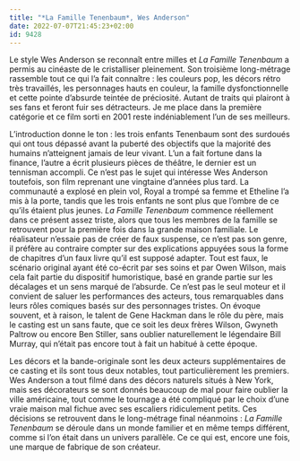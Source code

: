```yaml
---
title: "*La Famille Tenenbaum*, Wes Anderson"
date: 2022-07-07T21:45:23+02:00
id: 9428 
---
```


Le style Wes Anderson se reconnaît entre milles et *La Famille Tenenbaum* a permis au cinéaste de le cristalliser pleinement. Son troisième long-métrage rassemble tout ce qui l’a fait connaître : les couleurs pop, les décors rétro très travaillés, les personnages hauts en couleur, la famille dysfonctionnelle et cette pointe d’absurde teintée de préciosité. Autant de traits qui plairont à ses fans et feront fuir ses détracteurs. Je me place dans la première catégorie et ce film sorti en 2001 reste indéniablement l’un de ses meilleurs.

L’introduction donne le ton : les trois enfants Tenenbaum sont des surdoués qui ont tous dépassé avant la puberté des objectifs que la majorité des humains n’atteignent jamais de leur vivant. L’un a fait fortune dans la finance, l’autre a écrit plusieurs pièces de théâtre, le dernier est un tennisman accompli. Ce n’est pas le sujet qui intéresse Wes Anderson toutefois, son film reprenant une vingtaine d’années plus tard. La communauté a explosé en plein vol, Royal a trompé sa femme et Etheline l’a mis à la porte, tandis que les trois enfants ne sont plus que l’ombre de ce qu’ils étaient plus jeunes. *La Famille Tenenbaum* commence réellement dans ce présent assez triste, alors que tous les membres de la famille se retrouvent pour la première fois dans la grande maison familiale. Le réalisateur n’essaie pas de créer de faux suspense, ce n’est pas son genre, il préfère au contraire compter sur des explications appuyées sous la forme de chapitres d’un faux livre qu’il est supposé adapter. Tout est faux, le scénario original ayant été co-écrit par ses soins et par Owen Wilson, mais cela fait partie du dispositif humoristique, basé en grande partie sur les décalages et un sens marqué de l’absurde. Ce n’est pas le seul moteur et il convient de saluer les performances des acteurs, tous remarquables dans leurs rôles comiques basés sur des personnages tristes. On évoque souvent, et à raison, le talent de Gene Hackman dans le rôle du père, mais le casting est un sans faute, que ce soit les deux frères Wilson, Gwyneth Paltrow ou encore Ben Stiller, sans oublier naturellement le légendaire Bill Murray, qui n’était pas encore tout à fait un habitué à cette époque. 

Les décors et la bande-originale sont les deux acteurs supplémentaires de ce casting et ils sont tous deux notables, tout particulièrement les premiers. Wes Anderson a tout filmé dans des décors naturels situés à New York, mais ses décorateurs se sont donnés beaucoup de mal pour faire oublier la ville américaine, tout comme le tournage a été compliqué par le choix d’une vraie maison mal fichue avec ses escaliers ridiculement petits. Ces décisions se retrouvent dans le long-métrage final néanmoins : *La Famille Tenenbaum* se déroule dans un monde familier et en même temps différent, comme si l’on était dans un univers parallèle. Ce ce qui est, encore une fois, une marque de fabrique de son créateur. 
